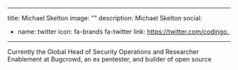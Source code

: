 
---
title: Michael Skelton
image: ""
description: Michael Skelton
social:

  - name: twitter
    icon: fa-brands fa-twitter
    link: https://twitter.com/codingo_

---

Currently the Global Head of Security Operations and Researcher Enablement at Bugcrowd, an ex pentester, and builder of open source